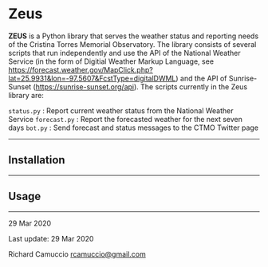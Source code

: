 # Zeus

**ZEUS** is a Python library that serves the weather status and reporting needs of the Cristina Torres Memorial Observatory. The library consists of several scripts that run independently and use the API of the National Weather Service (in the form of Digitial Weather Markup Language, see https://forecast.weather.gov/MapClick.php?lat=25.9931&lon=-97.5607&FcstType=digitalDWML) and the API of Sunrise-Sunset (https://sunrise-sunset.org/api). The scripts currently in the Zeus library are:

`status.py` : Report current weather status from the National Weather Service
`forecast.py` : Report the forecasted weather for the next seven days
`bot.py` : Send forecast and status messages to the CTMO Twitter page

***

## Installation

***

## Usage

***

29 Mar 2020

Last update: 29 Mar 2020

Richard Camuccio
rcamuccio@gmail.com